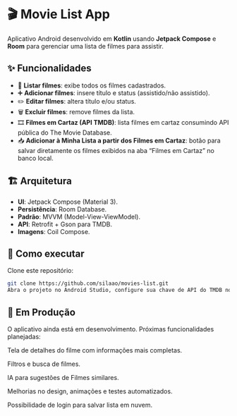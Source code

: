 # 🎬 Movie List App

Aplicativo Android desenvolvido em **Kotlin** usando **Jetpack Compose** e **Room** para gerenciar uma lista de filmes para assistir.

## ✨ Funcionalidades

- 📃 **Listar filmes**: exibe todos os filmes cadastrados.
- ➕ **Adicionar filmes**: insere título e status (assistido/não assistido).
- ✏️ **Editar filmes**: altera título e/ou status.
- 🗑 **Excluir filmes**: remove filmes da lista.
- 🎞 **Filmes em Cartaz (API TMDB)**: lista filmes em cartaz consumindo API pública do The Movie Database.
- 📥 **Adicionar à Minha Lista a partir dos Filmes em Cartaz**: botão para salvar diretamente os filmes exibidos na aba “Filmes em Cartaz” no banco local.

## 🏗️ Arquitetura

- **UI**: Jetpack Compose (Material 3).
- **Persistência**: Room Database.
- **Padrão**: MVVM (Model-View-ViewModel).
- **API**: Retrofit + Gson para TMDB.
- **Imagens**: Coil Compose.

## 📱 Como executar

Clone este repositório:

```bash
git clone https://github.com/silaao/movies-list.git
Abra o projeto no Android Studio, configure sua chave de API do TMDB no local indicado no código (ApiClient.kt) e execute o app.
````
## 🚧 Em Produção

O aplicativo ainda está em desenvolvimento. Próximas funcionalidades planejadas:

Tela de detalhes do filme com informações mais completas.

Filtros e busca de filmes.

IA para sugestões de Filmes similares.

Melhorias no design, animações e testes automatizados.

Possibilidade de login para salvar lista em nuvem.
